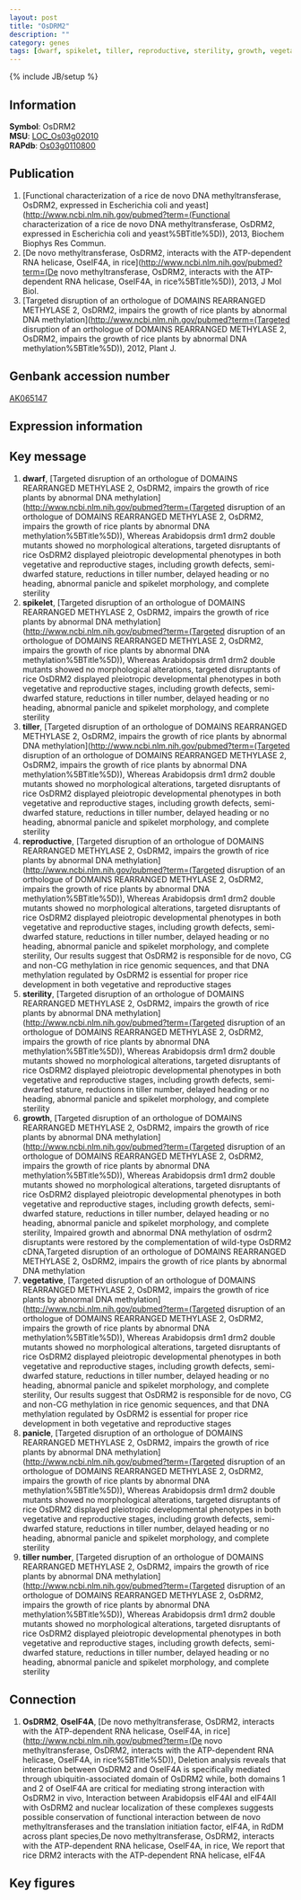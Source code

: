 ```yaml
---
layout: post
title: "OsDRM2"
description: ""
category: genes
tags: [dwarf, spikelet, tiller, reproductive, sterility, growth, vegetative, panicle, tiller number, Gene]
---
```

{% include JB/setup %}

## Information
__Symbol__: OsDRM2  
__MSU__: [LOC_Os03g02010](http://rice.plantbiology.msu.edu/cgi-bin/ORF_infopage.cgi?orf=LOC_Os03g02010)  
__RAPdb__: [Os03g0110800](http://rapdb.dna.affrc.go.jp/viewer/gbrowse_details/irgsp1?name=Os03g0110800)  

## Publication
1. [Functional characterization of a rice de novo DNA methyltransferase, OsDRM2, expressed in Escherichia coli and yeast](http://www.ncbi.nlm.nih.gov/pubmed?term=(Functional characterization of a rice de novo DNA methyltransferase, OsDRM2, expressed in Escherichia coli and yeast%5BTitle%5D)), 2013, Biochem Biophys Res Commun.
2. [De novo methyltransferase, OsDRM2, interacts with the ATP-dependent RNA helicase, OseIF4A, in rice](http://www.ncbi.nlm.nih.gov/pubmed?term=(De novo methyltransferase, OsDRM2, interacts with the ATP-dependent RNA helicase, OseIF4A, in rice%5BTitle%5D)), 2013, J Mol Biol.
3. [Targeted disruption of an orthologue of DOMAINS REARRANGED METHYLASE 2, OsDRM2, impairs the growth of rice plants by abnormal DNA methylation](http://www.ncbi.nlm.nih.gov/pubmed?term=(Targeted disruption of an orthologue of DOMAINS REARRANGED METHYLASE 2, OsDRM2, impairs the growth of rice plants by abnormal DNA methylation%5BTitle%5D)), 2012, Plant J.

## Genbank accession number
[AK065147](http://www.ncbi.nlm.nih.gov/nuccore/AK065147)

## Expression information

## Key message
1. __dwarf__, [Targeted disruption of an orthologue of DOMAINS REARRANGED METHYLASE 2, OsDRM2, impairs the growth of rice plants by abnormal DNA methylation](http://www.ncbi.nlm.nih.gov/pubmed?term=(Targeted disruption of an orthologue of DOMAINS REARRANGED METHYLASE 2, OsDRM2, impairs the growth of rice plants by abnormal DNA methylation%5BTitle%5D)),  Whereas Arabidopsis drm1 drm2 double mutants showed no morphological alterations, targeted disruptants of rice OsDRM2 displayed pleiotropic developmental phenotypes in both vegetative and reproductive stages, including growth defects, semi-dwarfed stature, reductions in tiller number, delayed heading or no heading, abnormal panicle and spikelet morphology, and complete sterility
2. __spikelet__, [Targeted disruption of an orthologue of DOMAINS REARRANGED METHYLASE 2, OsDRM2, impairs the growth of rice plants by abnormal DNA methylation](http://www.ncbi.nlm.nih.gov/pubmed?term=(Targeted disruption of an orthologue of DOMAINS REARRANGED METHYLASE 2, OsDRM2, impairs the growth of rice plants by abnormal DNA methylation%5BTitle%5D)),  Whereas Arabidopsis drm1 drm2 double mutants showed no morphological alterations, targeted disruptants of rice OsDRM2 displayed pleiotropic developmental phenotypes in both vegetative and reproductive stages, including growth defects, semi-dwarfed stature, reductions in tiller number, delayed heading or no heading, abnormal panicle and spikelet morphology, and complete sterility
3. __tiller__, [Targeted disruption of an orthologue of DOMAINS REARRANGED METHYLASE 2, OsDRM2, impairs the growth of rice plants by abnormal DNA methylation](http://www.ncbi.nlm.nih.gov/pubmed?term=(Targeted disruption of an orthologue of DOMAINS REARRANGED METHYLASE 2, OsDRM2, impairs the growth of rice plants by abnormal DNA methylation%5BTitle%5D)),  Whereas Arabidopsis drm1 drm2 double mutants showed no morphological alterations, targeted disruptants of rice OsDRM2 displayed pleiotropic developmental phenotypes in both vegetative and reproductive stages, including growth defects, semi-dwarfed stature, reductions in tiller number, delayed heading or no heading, abnormal panicle and spikelet morphology, and complete sterility
4. __reproductive__, [Targeted disruption of an orthologue of DOMAINS REARRANGED METHYLASE 2, OsDRM2, impairs the growth of rice plants by abnormal DNA methylation](http://www.ncbi.nlm.nih.gov/pubmed?term=(Targeted disruption of an orthologue of DOMAINS REARRANGED METHYLASE 2, OsDRM2, impairs the growth of rice plants by abnormal DNA methylation%5BTitle%5D)),  Whereas Arabidopsis drm1 drm2 double mutants showed no morphological alterations, targeted disruptants of rice OsDRM2 displayed pleiotropic developmental phenotypes in both vegetative and reproductive stages, including growth defects, semi-dwarfed stature, reductions in tiller number, delayed heading or no heading, abnormal panicle and spikelet morphology, and complete sterility, Our results suggest that OsDRM2 is responsible for de novo, CG and non-CG methylation in rice genomic sequences, and that DNA methylation regulated by OsDRM2 is essential for proper rice development in both vegetative and reproductive stages
5. __sterility__, [Targeted disruption of an orthologue of DOMAINS REARRANGED METHYLASE 2, OsDRM2, impairs the growth of rice plants by abnormal DNA methylation](http://www.ncbi.nlm.nih.gov/pubmed?term=(Targeted disruption of an orthologue of DOMAINS REARRANGED METHYLASE 2, OsDRM2, impairs the growth of rice plants by abnormal DNA methylation%5BTitle%5D)),  Whereas Arabidopsis drm1 drm2 double mutants showed no morphological alterations, targeted disruptants of rice OsDRM2 displayed pleiotropic developmental phenotypes in both vegetative and reproductive stages, including growth defects, semi-dwarfed stature, reductions in tiller number, delayed heading or no heading, abnormal panicle and spikelet morphology, and complete sterility
6. __growth__, [Targeted disruption of an orthologue of DOMAINS REARRANGED METHYLASE 2, OsDRM2, impairs the growth of rice plants by abnormal DNA methylation](http://www.ncbi.nlm.nih.gov/pubmed?term=(Targeted disruption of an orthologue of DOMAINS REARRANGED METHYLASE 2, OsDRM2, impairs the growth of rice plants by abnormal DNA methylation%5BTitle%5D)),  Whereas Arabidopsis drm1 drm2 double mutants showed no morphological alterations, targeted disruptants of rice OsDRM2 displayed pleiotropic developmental phenotypes in both vegetative and reproductive stages, including growth defects, semi-dwarfed stature, reductions in tiller number, delayed heading or no heading, abnormal panicle and spikelet morphology, and complete sterility, Impaired growth and abnormal DNA methylation of osdrm2 disruptants were restored by the complementation of wild-type OsDRM2 cDNA,Targeted disruption of an orthologue of DOMAINS REARRANGED METHYLASE 2, OsDRM2, impairs the growth of rice plants by abnormal DNA methylation
7. __vegetative__, [Targeted disruption of an orthologue of DOMAINS REARRANGED METHYLASE 2, OsDRM2, impairs the growth of rice plants by abnormal DNA methylation](http://www.ncbi.nlm.nih.gov/pubmed?term=(Targeted disruption of an orthologue of DOMAINS REARRANGED METHYLASE 2, OsDRM2, impairs the growth of rice plants by abnormal DNA methylation%5BTitle%5D)),  Whereas Arabidopsis drm1 drm2 double mutants showed no morphological alterations, targeted disruptants of rice OsDRM2 displayed pleiotropic developmental phenotypes in both vegetative and reproductive stages, including growth defects, semi-dwarfed stature, reductions in tiller number, delayed heading or no heading, abnormal panicle and spikelet morphology, and complete sterility, Our results suggest that OsDRM2 is responsible for de novo, CG and non-CG methylation in rice genomic sequences, and that DNA methylation regulated by OsDRM2 is essential for proper rice development in both vegetative and reproductive stages
8. __panicle__, [Targeted disruption of an orthologue of DOMAINS REARRANGED METHYLASE 2, OsDRM2, impairs the growth of rice plants by abnormal DNA methylation](http://www.ncbi.nlm.nih.gov/pubmed?term=(Targeted disruption of an orthologue of DOMAINS REARRANGED METHYLASE 2, OsDRM2, impairs the growth of rice plants by abnormal DNA methylation%5BTitle%5D)),  Whereas Arabidopsis drm1 drm2 double mutants showed no morphological alterations, targeted disruptants of rice OsDRM2 displayed pleiotropic developmental phenotypes in both vegetative and reproductive stages, including growth defects, semi-dwarfed stature, reductions in tiller number, delayed heading or no heading, abnormal panicle and spikelet morphology, and complete sterility
9. __tiller number__, [Targeted disruption of an orthologue of DOMAINS REARRANGED METHYLASE 2, OsDRM2, impairs the growth of rice plants by abnormal DNA methylation](http://www.ncbi.nlm.nih.gov/pubmed?term=(Targeted disruption of an orthologue of DOMAINS REARRANGED METHYLASE 2, OsDRM2, impairs the growth of rice plants by abnormal DNA methylation%5BTitle%5D)),  Whereas Arabidopsis drm1 drm2 double mutants showed no morphological alterations, targeted disruptants of rice OsDRM2 displayed pleiotropic developmental phenotypes in both vegetative and reproductive stages, including growth defects, semi-dwarfed stature, reductions in tiller number, delayed heading or no heading, abnormal panicle and spikelet morphology, and complete sterility

## Connection
1. __OsDRM2__, __OseIF4A__, [De novo methyltransferase, OsDRM2, interacts with the ATP-dependent RNA helicase, OseIF4A, in rice](http://www.ncbi.nlm.nih.gov/pubmed?term=(De novo methyltransferase, OsDRM2, interacts with the ATP-dependent RNA helicase, OseIF4A, in rice%5BTitle%5D)),  Deletion analysis reveals that interaction between OsDRM2 and OseIF4A is specifically mediated through ubiquitin-associated domain of OsDRM2 while, both domains 1 and 2 of OseIF4A are critical for mediating strong interaction with OsDRM2 in vivo, Interaction between Arabidopsis eIF4AI and eIF4AII with OsDRM2 and nuclear localization of these complexes suggests possible conservation of functional interaction between de novo methyltransferases and the translation initiation factor, eIF4A, in RdDM across plant species,De novo methyltransferase, OsDRM2, interacts with the ATP-dependent RNA helicase, OseIF4A, in rice, We report that rice DRM2 interacts with the ATP-dependent RNA helicase, eIF4A

## Key figures


